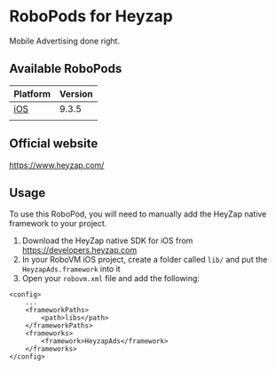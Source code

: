 # RoboPods for Heyzap

Mobile Advertising done right.


## Available RoboPods

| Platform            | Version |
|---------------------|---------|
| [iOS](ios/)         | 9.3.5   |
|                     |         |

## Official website

https://www.heyzap.com/

## Usage
To use this RoboPod, you will need to manually add the HeyZap native framework to your
project.

1. Download the HeyZap native SDK for iOS from https://developers.heyzap.com
2. In your RoboVM iOS project, create a folder called `lib/` and put the `HeyzapAds.framework` into it
3. Open your `robovm.xml` file and add the following:

```
<config>
	...
	<frameworkPaths>
		<path>libs</path>
	</frameworkPaths>
	<frameworks>
		<framework>HeyzapAds</framework>
	</frameworks>
</config>
```